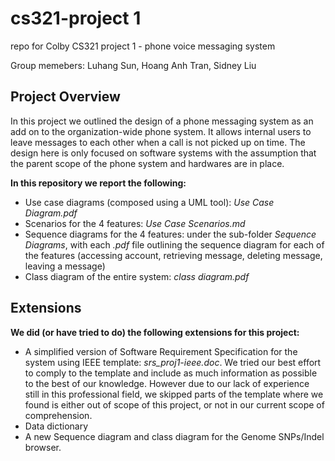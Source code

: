 # cs321-project 1
repo for Colby CS321 project 1 - phone voice messaging system

Group memebers: Luhang Sun, Hoang Anh Tran, Sidney Liu

## Project Overview
In this project we outlined the design of a phone messaging system as an add on to the organization-wide phone system. It allows internal users to leave messages to each other when a call is not picked up on time. The design here is only focused on software systems with the assumption that the parent scope of the phone system and hardwares are in place. 

**In this repository we report the following:**

- Use case diagrams (composed using a UML tool): _Use Case Diagram.pdf_
- Scenarios for the 4 features: _Use Case Scenarios.md_
- Sequence diagrams for the 4 features: under the sub-folder _Sequence Diagrams_, with each _.pdf_ file outlining the sequence diagram for each of the features (accessing account, retrieving message, deleting message, leaving a message)
- Class diagram of the entire system: _class diagram.pdf_

## Extensions
**We did (or have tried to do) the following extensions for this project:**
- A simplified version of Software Requirement Specification for the system using IEEE template: _srs_proj1-ieee.doc_. We tried our best effort to comply to the template and include as much information as possible to the best of our knowledge. However due to our lack of experience still in this professional field, we skipped parts of the template where we found is either out of scope of this project, or not in our current scope of comprehension. 
- Data dictionary
- A new Sequence diagram and class diagram for the Genome SNPs/Indel browser. 
